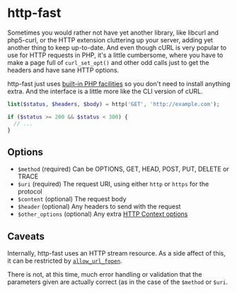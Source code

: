 # http-fast

Sometimes you would rather not have yet another library, like libcurl and php5-curl, or the HTTP extension cluttering up your server, adding yet another thing to keep up-to-date. And even though cURL is very popular to use for HTTP requests in PHP, it's a little cumbersome, where you have to make a page full of `curl_set_opt()` and other odd calls just to get the headers and have sane HTTP options.

http-fast just uses [built-in PHP facilities](http://php.net/manual/en/function.stream-context-create.php) so you don't need to install anything extra. And the interface is a little more like the CLI version of cURL.

```php
list($status, $headers, $body) = http('GET', 'http://example.com');

if ($status >= 200 && $status < 300) {
  // ...
}
```

## Options

* `$method` (required) Can be OPTIONS, GET, HEAD, POST, PUT, DELETE or TRACE
* `$uri` (required) The request URI, using either `http` or `https` for the protocol
* `$content` (optional) The request body
* `$header` (optional) Any headers to send with the request
* `$other_options` (optional) Any extra [HTTP Context options](http://php.net/manual/en/context.http.php)

## Caveats

Internally, http-fast uses an HTTP stream resource. As a side affect of this, it can be restricted by [`allow_url_fopen`](http://php.net/manual/en/filesystem.configuration.php#ini.allow-url-fopen).

There is not, at this time, much error handling or validation that the parameters given are actually correct (as in the case of the `$method` or `$uri`.
